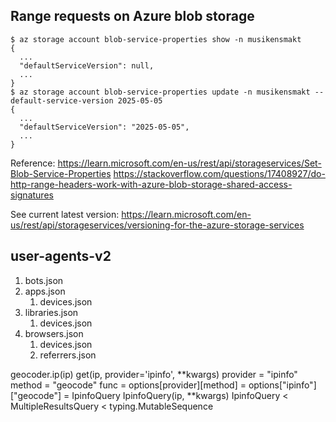 ## Range requests on Azure blob storage

```shell
$ az storage account blob-service-properties show -n musikensmakt
{
  ...
  "defaultServiceVersion": null,
  ...
}
$ az storage account blob-service-properties update -n musikensmakt --default-service-version 2025-05-05
{
  ...
  "defaultServiceVersion": "2025-05-05",
  ...
}
```

Reference:
https://learn.microsoft.com/en-us/rest/api/storageservices/Set-Blob-Service-Properties
https://stackoverflow.com/questions/17408927/do-http-range-headers-work-with-azure-blob-storage-shared-access-signatures

See current latest version:
https://learn.microsoft.com/en-us/rest/api/storageservices/versioning-for-the-azure-storage-services


## user-agents-v2

1. bots.json
2. apps.json
   1. devices.json
3. libraries.json
   1. devices.json
4. browsers.json
   1. devices.json
   2. referrers.json


geocoder.ip(ip)
get(ip, provider='ipinfo', **kwargs)
provider = "ipinfo"
method = "geocode"
func = options[provider][method] = options["ipinfo"]["geocode"] = IpinfoQuery
IpinfoQuery(ip, **kwargs)
IpinfoQuery < MultipleResultsQuery < typing.MutableSequence
